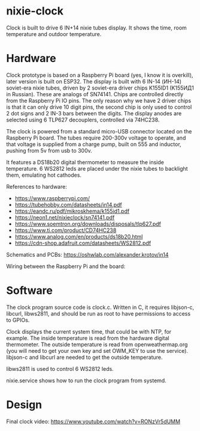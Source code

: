 # nixie-clock

Clock is built to drive 6 IN+14 nixie tubes display. It shows the time, room temperature and outdoor temperature.

# Hardware
Clock prototype is based on a Raspberry Pi board (yes, I know it is overkill), later version is built on ESP32.
The display is built with 6 IN-14 (ИН-14) soviet-era nixie tubes, driven by 2 soviet-era driver chips K155ID1 (K155ИД1 in Russian). These are analogs of SN74141.
Chips are controlled directly from the Raspberry Pi IO pins. The only reason why we have 2 driver chips is that it can only drive 10 digit pins, the second chip is only used to control 2 dot signs and 2 IN-3 bars between the digits.
The display anodes are selected using 6 TLP627 decouplers, controlled via 74HC238.

The clock is powered from a standard micro-USB connector located on the Raspberry Pi board.
The tubes require 200-300v voltage to operate, and that voltage is supplied from a charge pump, built on 555 and inductor, pushing from 5v from usb to 300v.

It features a DS18b20 digital thermometer to measure the inside temperature. 6 WS2812 leds are placed under the nixie tubes to backlight them, emulating hot cathodes.

References to hardware:
- https://www.raspberrypi.com/
- https://tubehobby.com/datasheets/in14.pdf
- https://eandc.ru/pdf/mikroskhema/k155id1.pdf
- https://neon1.net/nixieclock/sn74141.pdf
- https://www.soemtron.org/downloads/disposals/tlp627.pdf
- https://www.ti.com/product/CD74HC238
- https://www.analog.com/en/products/ds18b20.html
- https://cdn-shop.adafruit.com/datasheets/WS2812.pdf

Schematics and PCBs: https://oshwlab.com/alexander.krotov/in14

Wiring between the Raspberry Pi and the board:


# Software

The clock program source code is clock.c. Written in C, it requires libjson-c, libcurl, libws2811, and should be run as root to have permissions to access to GPIOs.

Clock displays the current system time, that could be with NTP, for example. The inside temperature is read from the hardware digital thermometer. The outside temperature
is read from openweathermap.org (you will need to get your own key and set OWM_KEY to use the service). libjson-c and libcurl are needed to get the outside temperature.

libws2811 is used to control 6 WS2812 leds.

nixie.service shows how to run the clock program from systemd.

# Design

Final clock video: https://www.youtube.com/watch?v=RONzVr5dUMM
